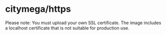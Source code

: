 # citymega/https

Please note: You must upload your own SSL certificate. The image includes a localhost certificate that is not suitable for production use.
